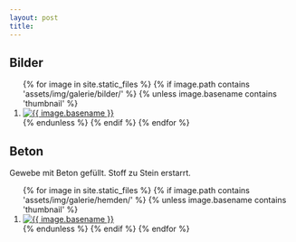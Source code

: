 ```yaml
---
layout: post
title: 
---
```


<script src="https://cdnjs.cloudflare.com/ajax/libs/lightbox2/2.9.0/js/lightbox-plus-jquery.min.js"></script>
<link href="https://cdnjs.cloudflare.com/ajax/libs/lightbox2/2.9.0/css/lightbox.min.css" rel="stylesheet" />

## Bilder

<ol class="photo-gallery">
    {% for image in site.static_files %}
        {% if image.path contains 'assets/img/galerie/bilder/' %}
            {% unless image.basename contains 'thumbnail' %}
                <li>
                    <a href="{{ site.baseurl }}{{ image.path }}" data-lightbox="Galerie" title="{{ image.basename }}">
                        <img src="{{ site.baseurl }}{{ image.path }}-thumbnail.jpg" alt="{{ image.basename }}" />
                    </a>
                </li>
            {% endunless %}
        {% endif %}
    {% endfor %}
</ol>

## Beton

Gewebe mit Beton gefüllt. Stoff zu Stein erstarrt.

<ol class="photo-gallery">
    {% for image in site.static_files %}
        {% if image.path contains 'assets/img/galerie/hemden/' %}
            {% unless image.basename contains 'thumbnail' %}
                <li>
                    <a href="{{ site.baseurl }}{{ image.path }}" data-lightbox="Galerie" title="{{ image.basename }}">
                        <img src="{{ site.baseurl }}{{ image.path }}-thumbnail.jpg" alt="{{ image.basename }}" />
                    </a>
                </li>
            {% endunless %}
        {% endif %}
    {% endfor %}
</ol>
